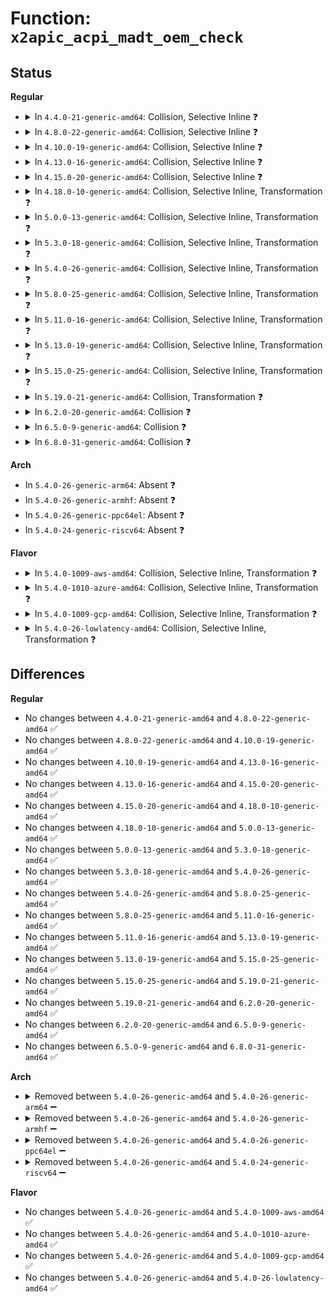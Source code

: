 # Function: <code>x2apic_acpi_madt_oem_check</code>

## Status
<b>Regular</b>
<ul>
<li>
<details>
<summary>In <code>4.4.0-21-generic-amd64</code>: Collision, Selective Inline ❓</summary>

```c
int x2apic_acpi_madt_oem_check(char * oem_id, char * oem_table_id)
```

```json
{
  "name": "x2apic_acpi_madt_oem_check",
  "collision_type": "Static-Static Collision",
  "inline_type": "Selective",
  "funcs": [
    {
      "addr": 18446744071579212112,
      "name": "x2apic_acpi_madt_oem_check",
      "external": false,
      "loc": "arch/x86/kernel/apic/x2apic_phys.c:34",
      "file": "arch/x86/kernel/apic/x2apic_phys.c",
      "inline": "not declared, inlined",
      "caller_inline": [],
      "caller_func": []
    },
    {
      "addr": 18446744071579213632,
      "name": "x2apic_acpi_madt_oem_check",
      "external": false,
      "loc": "arch/x86/kernel/apic/x2apic_cluster.c:16",
      "file": "arch/x86/kernel/apic/x2apic_cluster.c",
      "inline": "not declared, inlined",
      "caller_inline": [],
      "caller_func": []
    }
  ],
  "symbols": [
    {
      "addr": 18446744071579212112,
      "name": "x2apic_acpi_madt_oem_check",
      "section": ".text",
      "bind": "STB_LOCAL",
      "size": 149
    },
    {
      "addr": 18446744071579213632,
      "name": "x2apic_acpi_madt_oem_check",
      "section": ".text",
      "bind": "STB_LOCAL",
      "size": 98
    }
  ]
}
```
</details>
</li>
<li>
<details>
<summary>In <code>4.8.0-22-generic-amd64</code>: Collision, Selective Inline ❓</summary>

```c
int x2apic_acpi_madt_oem_check(char * oem_id, char * oem_table_id)
```

```json
{
  "name": "x2apic_acpi_madt_oem_check",
  "collision_type": "Static-Static Collision",
  "inline_type": "Selective",
  "funcs": [
    {
      "addr": 18446744071579212752,
      "name": "x2apic_acpi_madt_oem_check",
      "external": false,
      "loc": "arch/x86/kernel/apic/x2apic_phys.c:34",
      "file": "arch/x86/kernel/apic/x2apic_phys.c",
      "inline": "not declared, inlined",
      "caller_inline": [],
      "caller_func": []
    },
    {
      "addr": 18446744071579214352,
      "name": "x2apic_acpi_madt_oem_check",
      "external": false,
      "loc": "arch/x86/kernel/apic/x2apic_cluster.c:16",
      "file": "arch/x86/kernel/apic/x2apic_cluster.c",
      "inline": "not declared, inlined",
      "caller_inline": [],
      "caller_func": []
    }
  ],
  "symbols": [
    {
      "addr": 18446744071579212752,
      "name": "x2apic_acpi_madt_oem_check",
      "section": ".text",
      "bind": "STB_LOCAL",
      "size": 149
    },
    {
      "addr": 18446744071579214352,
      "name": "x2apic_acpi_madt_oem_check",
      "section": ".text",
      "bind": "STB_LOCAL",
      "size": 98
    }
  ]
}
```
</details>
</li>
<li>
<details>
<summary>In <code>4.10.0-19-generic-amd64</code>: Collision, Selective Inline ❓</summary>

```c
int x2apic_acpi_madt_oem_check(char * oem_id, char * oem_table_id)
```

```json
{
  "name": "x2apic_acpi_madt_oem_check",
  "collision_type": "Static-Static Collision",
  "inline_type": "Selective",
  "funcs": [
    {
      "addr": 18446744071579224464,
      "name": "x2apic_acpi_madt_oem_check",
      "external": false,
      "loc": "arch/x86/kernel/apic/x2apic_phys.c:34",
      "file": "arch/x86/kernel/apic/x2apic_phys.c",
      "inline": "not declared, inlined",
      "caller_inline": [],
      "caller_func": []
    },
    {
      "addr": 18446744071579225952,
      "name": "x2apic_acpi_madt_oem_check",
      "external": false,
      "loc": "arch/x86/kernel/apic/x2apic_cluster.c:16",
      "file": "arch/x86/kernel/apic/x2apic_cluster.c",
      "inline": "not declared, inlined",
      "caller_inline": [],
      "caller_func": []
    }
  ],
  "symbols": [
    {
      "addr": 18446744071579224464,
      "name": "x2apic_acpi_madt_oem_check",
      "section": ".text",
      "bind": "STB_LOCAL",
      "size": 149
    },
    {
      "addr": 18446744071579225952,
      "name": "x2apic_acpi_madt_oem_check",
      "section": ".text",
      "bind": "STB_LOCAL",
      "size": 98
    }
  ]
}
```
</details>
</li>
<li>
<details>
<summary>In <code>4.13.0-16-generic-amd64</code>: Collision, Selective Inline ❓</summary>

```c
int x2apic_acpi_madt_oem_check(char * oem_id, char * oem_table_id)
```

```json
{
  "name": "x2apic_acpi_madt_oem_check",
  "collision_type": "Static-Static Collision",
  "inline_type": "Selective",
  "funcs": [
    {
      "addr": 18446744071579222176,
      "name": "x2apic_acpi_madt_oem_check",
      "external": false,
      "loc": "arch/x86/kernel/apic/x2apic_phys.c:34",
      "file": "arch/x86/kernel/apic/x2apic_phys.c",
      "inline": "not declared, inlined",
      "caller_inline": [],
      "caller_func": []
    },
    {
      "addr": 18446744071579222992,
      "name": "x2apic_acpi_madt_oem_check",
      "external": false,
      "loc": "arch/x86/kernel/apic/x2apic_cluster.c:17",
      "file": "arch/x86/kernel/apic/x2apic_cluster.c",
      "inline": "not declared, inlined",
      "caller_inline": [],
      "caller_func": []
    }
  ],
  "symbols": [
    {
      "addr": 18446744071579222176,
      "name": "x2apic_acpi_madt_oem_check",
      "section": ".text",
      "bind": "STB_LOCAL",
      "size": 149
    },
    {
      "addr": 18446744071579222992,
      "name": "x2apic_acpi_madt_oem_check",
      "section": ".text",
      "bind": "STB_LOCAL",
      "size": 110
    }
  ]
}
```
</details>
</li>
<li>
<details>
<summary>In <code>4.15.0-20-generic-amd64</code>: Collision, Selective Inline ❓</summary>

```c
int x2apic_acpi_madt_oem_check(char * oem_id, char * oem_table_id)
```

```json
{
  "name": "x2apic_acpi_madt_oem_check",
  "collision_type": "Static-Static Collision",
  "inline_type": "Selective",
  "funcs": [
    {
      "addr": 18446744071579238240,
      "name": "x2apic_acpi_madt_oem_check",
      "external": false,
      "loc": "arch/x86/kernel/apic/x2apic_phys.c:36",
      "file": "arch/x86/kernel/apic/x2apic_phys.c",
      "inline": "not declared, inlined",
      "caller_inline": [],
      "caller_func": []
    },
    {
      "addr": 18446744071579239744,
      "name": "x2apic_acpi_madt_oem_check",
      "external": false,
      "loc": "arch/x86/kernel/apic/x2apic_cluster.c:25",
      "file": "arch/x86/kernel/apic/x2apic_cluster.c",
      "inline": "not declared, inlined",
      "caller_inline": [],
      "caller_func": []
    }
  ],
  "symbols": [
    {
      "addr": 18446744071579238240,
      "name": "x2apic_acpi_madt_oem_check",
      "section": ".text",
      "bind": "STB_LOCAL",
      "size": 149
    },
    {
      "addr": 18446744071579239744,
      "name": "x2apic_acpi_madt_oem_check",
      "section": ".text",
      "bind": "STB_LOCAL",
      "size": 110
    }
  ]
}
```
</details>
</li>
<li>
<details>
<summary>In <code>4.18.0-10-generic-amd64</code>: Collision, Selective Inline, Transformation ❓</summary>

```c
int x2apic_acpi_madt_oem_check(char * oem_id, char * oem_table_id)
```

```json
{
  "name": "x2apic_acpi_madt_oem_check",
  "collision_type": "Static-Static Collision",
  "inline_type": "Selective",
  "funcs": [
    {
      "addr": 0,
      "name": "x2apic_acpi_madt_oem_check",
      "external": false,
      "loc": "arch/x86/kernel/apic/x2apic_phys.c:36",
      "file": "arch/x86/kernel/apic/x2apic_phys.c",
      "inline": "not declared, inlined",
      "caller_inline": [],
      "caller_func": []
    },
    {
      "addr": 18446744071579252256,
      "name": "x2apic_acpi_madt_oem_check",
      "external": false,
      "loc": "arch/x86/kernel/apic/x2apic_cluster.c:25",
      "file": "arch/x86/kernel/apic/x2apic_cluster.c",
      "inline": "not declared, inlined",
      "caller_inline": [],
      "caller_func": []
    }
  ],
  "symbols": [
    {
      "addr": 18446744071579250992,
      "name": "x2apic_acpi_madt_oem_check",
      "section": ".text",
      "bind": "STB_LOCAL",
      "size": 140
    },
    {
      "addr": 18446744071579251335,
      "name": "x2apic_acpi_madt_oem_check.cold.5",
      "section": ".text",
      "bind": "STB_LOCAL",
      "size": 17
    },
    {
      "addr": 18446744071579252256,
      "name": "x2apic_acpi_madt_oem_check",
      "section": ".text",
      "bind": "STB_LOCAL",
      "size": 110
    }
  ]
}
```
</details>
</li>
<li>
<details>
<summary>In <code>5.0.0-13-generic-amd64</code>: Collision, Selective Inline, Transformation ❓</summary>

```c
int x2apic_acpi_madt_oem_check(char * oem_id, char * oem_table_id)
```

```json
{
  "name": "x2apic_acpi_madt_oem_check",
  "collision_type": "Static-Static Collision",
  "inline_type": "Selective",
  "funcs": [
    {
      "addr": 18446744071579274665,
      "name": "x2apic_acpi_madt_oem_check",
      "external": false,
      "loc": "arch/x86/kernel/apic/x2apic_phys.c:36",
      "file": "arch/x86/kernel/apic/x2apic_phys.c",
      "inline": "not declared, inlined",
      "caller_inline": [],
      "caller_func": []
    },
    {
      "addr": 18446744071579276064,
      "name": "x2apic_acpi_madt_oem_check",
      "external": false,
      "loc": "arch/x86/kernel/apic/x2apic_cluster.c:25",
      "file": "arch/x86/kernel/apic/x2apic_cluster.c",
      "inline": "not declared, inlined",
      "caller_inline": [],
      "caller_func": []
    }
  ],
  "symbols": [
    {
      "addr": 18446744071579274544,
      "name": "x2apic_acpi_madt_oem_check",
      "section": ".text",
      "bind": "STB_LOCAL",
      "size": 140
    },
    {
      "addr": 18446744071579275143,
      "name": "x2apic_acpi_madt_oem_check.cold.5",
      "section": ".text",
      "bind": "STB_LOCAL",
      "size": 17
    },
    {
      "addr": 18446744071579276064,
      "name": "x2apic_acpi_madt_oem_check",
      "section": ".text",
      "bind": "STB_LOCAL",
      "size": 110
    }
  ]
}
```
</details>
</li>
<li>
<details>
<summary>In <code>5.3.0-18-generic-amd64</code>: Collision, Selective Inline, Transformation ❓</summary>

```c
int x2apic_acpi_madt_oem_check(char * oem_id, char * oem_table_id)
```

```json
{
  "name": "x2apic_acpi_madt_oem_check",
  "collision_type": "Static-Static Collision",
  "inline_type": "Selective",
  "funcs": [
    {
      "addr": 18446744071579289038,
      "name": "x2apic_acpi_madt_oem_check",
      "external": false,
      "loc": "arch/x86/kernel/apic/x2apic_phys.c:36",
      "file": "arch/x86/kernel/apic/x2apic_phys.c",
      "inline": "not declared, inlined",
      "caller_inline": [],
      "caller_func": []
    },
    {
      "addr": 18446744071579290480,
      "name": "x2apic_acpi_madt_oem_check",
      "external": false,
      "loc": "arch/x86/kernel/apic/x2apic_cluster.c:25",
      "file": "arch/x86/kernel/apic/x2apic_cluster.c",
      "inline": "not declared, inlined",
      "caller_inline": [],
      "caller_func": []
    }
  ],
  "symbols": [
    {
      "addr": 18446744071579288912,
      "name": "x2apic_acpi_madt_oem_check",
      "section": ".text",
      "bind": "STB_LOCAL",
      "size": 145
    },
    {
      "addr": 18446744071579289527,
      "name": "x2apic_acpi_madt_oem_check.cold",
      "section": ".text",
      "bind": "STB_LOCAL",
      "size": 17
    },
    {
      "addr": 18446744071579290480,
      "name": "x2apic_acpi_madt_oem_check",
      "section": ".text",
      "bind": "STB_LOCAL",
      "size": 110
    }
  ]
}
```
</details>
</li>
<li>
<details>
<summary>In <code>5.4.0-26-generic-amd64</code>: Collision, Selective Inline, Transformation ❓</summary>

```c
int x2apic_acpi_madt_oem_check(char * oem_id, char * oem_table_id)
```

```json
{
  "name": "x2apic_acpi_madt_oem_check",
  "collision_type": "Static-Static Collision",
  "inline_type": "Selective",
  "funcs": [
    {
      "addr": 18446744071579294926,
      "name": "x2apic_acpi_madt_oem_check",
      "external": false,
      "loc": "arch/x86/kernel/apic/x2apic_phys.c:31",
      "file": "arch/x86/kernel/apic/x2apic_phys.c",
      "inline": "not declared, inlined",
      "caller_inline": [],
      "caller_func": []
    },
    {
      "addr": 18446744071579296464,
      "name": "x2apic_acpi_madt_oem_check",
      "external": false,
      "loc": "arch/x86/kernel/apic/x2apic_cluster.c:23",
      "file": "arch/x86/kernel/apic/x2apic_cluster.c",
      "inline": "not declared, inlined",
      "caller_inline": [],
      "caller_func": []
    }
  ],
  "symbols": [
    {
      "addr": 18446744071579294800,
      "name": "x2apic_acpi_madt_oem_check",
      "section": ".text",
      "bind": "STB_LOCAL",
      "size": 145
    },
    {
      "addr": 18446744071579295502,
      "name": "x2apic_acpi_madt_oem_check.cold",
      "section": ".text",
      "bind": "STB_LOCAL",
      "size": 17
    },
    {
      "addr": 18446744071579296464,
      "name": "x2apic_acpi_madt_oem_check",
      "section": ".text",
      "bind": "STB_LOCAL",
      "size": 110
    }
  ]
}
```
</details>
</li>
<li>
<details>
<summary>In <code>5.8.0-25-generic-amd64</code>: Collision, Selective Inline, Transformation ❓</summary>

```c
int x2apic_acpi_madt_oem_check(char * oem_id, char * oem_table_id)
```

```json
{
  "name": "x2apic_acpi_madt_oem_check",
  "collision_type": "Static-Static Collision",
  "inline_type": "Selective",
  "funcs": [
    {
      "addr": 18446744071579324730,
      "name": "x2apic_acpi_madt_oem_check",
      "external": false,
      "loc": "arch/x86/kernel/apic/x2apic_phys.c:31",
      "file": "arch/x86/kernel/apic/x2apic_phys.c",
      "inline": "not declared, inlined",
      "caller_inline": [],
      "caller_func": []
    },
    {
      "addr": 18446744071579326272,
      "name": "x2apic_acpi_madt_oem_check",
      "external": false,
      "loc": "arch/x86/kernel/apic/x2apic_cluster.c:23",
      "file": "arch/x86/kernel/apic/x2apic_cluster.c",
      "inline": "seen, unknown",
      "caller_inline": [],
      "caller_func": []
    }
  ],
  "symbols": [
    {
      "addr": 18446744071579324608,
      "name": "x2apic_acpi_madt_oem_check",
      "section": ".text",
      "bind": "STB_LOCAL",
      "size": 141
    },
    {
      "addr": 18446744071579325406,
      "name": "x2apic_acpi_madt_oem_check.cold",
      "section": ".text",
      "bind": "STB_LOCAL",
      "size": 17
    },
    {
      "addr": 18446744071579326272,
      "name": "x2apic_acpi_madt_oem_check",
      "section": ".text",
      "bind": "STB_LOCAL",
      "size": 107
    }
  ]
}
```
</details>
</li>
<li>
<details>
<summary>In <code>5.11.0-16-generic-amd64</code>: Collision, Selective Inline, Transformation ❓</summary>

```c
int x2apic_acpi_madt_oem_check(char * oem_id, char * oem_table_id)
```

```json
{
  "name": "x2apic_acpi_madt_oem_check",
  "collision_type": "Static-Static Collision",
  "inline_type": "Selective",
  "funcs": [
    {
      "addr": 18446744071579326314,
      "name": "x2apic_acpi_madt_oem_check",
      "external": false,
      "loc": "arch/x86/kernel/apic/x2apic_phys.c:37",
      "file": "arch/x86/kernel/apic/x2apic_phys.c",
      "inline": "not declared, inlined",
      "caller_inline": [],
      "caller_func": []
    },
    {
      "addr": 18446744071579327872,
      "name": "x2apic_acpi_madt_oem_check",
      "external": false,
      "loc": "arch/x86/kernel/apic/x2apic_cluster.c:23",
      "file": "arch/x86/kernel/apic/x2apic_cluster.c",
      "inline": "seen, unknown",
      "caller_inline": [],
      "caller_func": []
    }
  ],
  "symbols": [
    {
      "addr": 18446744071579326192,
      "name": "x2apic_acpi_madt_oem_check",
      "section": ".text",
      "bind": "STB_LOCAL",
      "size": 141
    },
    {
      "addr": 18446744071591262621,
      "name": "x2apic_acpi_madt_oem_check.cold",
      "section": ".text",
      "bind": "STB_LOCAL",
      "size": 17
    },
    {
      "addr": 18446744071579327872,
      "name": "x2apic_acpi_madt_oem_check",
      "section": ".text",
      "bind": "STB_LOCAL",
      "size": 107
    }
  ]
}
```
</details>
</li>
<li>
<details>
<summary>In <code>5.13.0-19-generic-amd64</code>: Collision, Selective Inline, Transformation ❓</summary>

```c
int x2apic_acpi_madt_oem_check(char * oem_id, char * oem_table_id)
```

```json
{
  "name": "x2apic_acpi_madt_oem_check",
  "collision_type": "Static-Static Collision",
  "inline_type": "Selective",
  "funcs": [
    {
      "addr": 18446744071579329034,
      "name": "x2apic_acpi_madt_oem_check",
      "external": false,
      "loc": "arch/x86/kernel/apic/x2apic_phys.c:37",
      "file": "arch/x86/kernel/apic/x2apic_phys.c",
      "inline": "not declared, inlined",
      "caller_inline": [],
      "caller_func": []
    },
    {
      "addr": 18446744071579330560,
      "name": "x2apic_acpi_madt_oem_check",
      "external": false,
      "loc": "arch/x86/kernel/apic/x2apic_cluster.c:23",
      "file": "arch/x86/kernel/apic/x2apic_cluster.c",
      "inline": "seen, unknown",
      "caller_inline": [],
      "caller_func": []
    }
  ],
  "symbols": [
    {
      "addr": 18446744071579328912,
      "name": "x2apic_acpi_madt_oem_check",
      "section": ".text",
      "bind": "STB_LOCAL",
      "size": 141
    },
    {
      "addr": 18446744071591205203,
      "name": "x2apic_acpi_madt_oem_check.cold",
      "section": ".text",
      "bind": "STB_LOCAL",
      "size": 17
    },
    {
      "addr": 18446744071579330560,
      "name": "x2apic_acpi_madt_oem_check",
      "section": ".text",
      "bind": "STB_LOCAL",
      "size": 107
    }
  ]
}
```
</details>
</li>
<li>
<details>
<summary>In <code>5.15.0-25-generic-amd64</code>: Collision, Selective Inline, Transformation ❓</summary>

```c
int x2apic_acpi_madt_oem_check(char * oem_id, char * oem_table_id)
```

```json
{
  "name": "x2apic_acpi_madt_oem_check",
  "collision_type": "Static-Static Collision",
  "inline_type": "Selective",
  "funcs": [
    {
      "addr": 18446744071579383818,
      "name": "x2apic_acpi_madt_oem_check",
      "external": false,
      "loc": "arch/x86/kernel/apic/x2apic_phys.c:37",
      "file": "arch/x86/kernel/apic/x2apic_phys.c",
      "inline": "not declared, inlined",
      "caller_inline": [],
      "caller_func": []
    },
    {
      "addr": 18446744071579385712,
      "name": "x2apic_acpi_madt_oem_check",
      "external": false,
      "loc": "arch/x86/kernel/apic/x2apic_cluster.c:23",
      "file": "arch/x86/kernel/apic/x2apic_cluster.c",
      "inline": "seen, unknown",
      "caller_inline": [],
      "caller_func": []
    }
  ],
  "symbols": [
    {
      "addr": 18446744071579383696,
      "name": "x2apic_acpi_madt_oem_check",
      "section": ".text",
      "bind": "STB_LOCAL",
      "size": 141
    },
    {
      "addr": 18446744071592077183,
      "name": "x2apic_acpi_madt_oem_check.cold",
      "section": ".text",
      "bind": "STB_LOCAL",
      "size": 17
    },
    {
      "addr": 18446744071579385712,
      "name": "x2apic_acpi_madt_oem_check",
      "section": ".text",
      "bind": "STB_LOCAL",
      "size": 107
    }
  ]
}
```
</details>
</li>
<li>
<details>
<summary>In <code>5.19.0-21-generic-amd64</code>: Collision, Transformation ❓</summary>

```c
int x2apic_acpi_madt_oem_check(char * oem_id, char * oem_table_id)
```

```json
{
  "name": "x2apic_acpi_madt_oem_check",
  "collision_type": "Static-Static Collision",
  "inline_type": "No",
  "funcs": [
    {
      "addr": 0,
      "name": "x2apic_acpi_madt_oem_check",
      "external": false,
      "loc": "arch/x86/kernel/apic/x2apic_phys.c:37",
      "file": "arch/x86/kernel/apic/x2apic_phys.c",
      "inline": "seen, unknown",
      "caller_inline": [],
      "caller_func": []
    },
    {
      "addr": 18446744071579451488,
      "name": "x2apic_acpi_madt_oem_check",
      "external": false,
      "loc": "arch/x86/kernel/apic/x2apic_cluster.c:29",
      "file": "arch/x86/kernel/apic/x2apic_cluster.c",
      "inline": "seen, unknown",
      "caller_inline": [],
      "caller_func": []
    }
  ],
  "symbols": [
    {
      "addr": 18446744071579449008,
      "name": "x2apic_acpi_madt_oem_check",
      "section": ".text",
      "bind": "STB_LOCAL",
      "size": 162
    },
    {
      "addr": 18446744071593843648,
      "name": "x2apic_acpi_madt_oem_check.cold",
      "section": ".text",
      "bind": "STB_LOCAL",
      "size": 17
    },
    {
      "addr": 18446744071579451488,
      "name": "x2apic_acpi_madt_oem_check",
      "section": ".text",
      "bind": "STB_LOCAL",
      "size": 126
    }
  ]
}
```
</details>
</li>
<li>
<details>
<summary>In <code>6.2.0-20-generic-amd64</code>: Collision ❓</summary>

```c
int x2apic_acpi_madt_oem_check(char * oem_id, char * oem_table_id)
```

```json
{
  "name": "x2apic_acpi_madt_oem_check",
  "collision_type": "Static-Static Collision",
  "inline_type": "No",
  "funcs": [
    {
      "addr": 18446744071579536592,
      "name": "x2apic_acpi_madt_oem_check",
      "external": false,
      "loc": "arch/x86/kernel/apic/x2apic_phys.c:37",
      "file": "arch/x86/kernel/apic/x2apic_phys.c",
      "inline": "seen, unknown",
      "caller_inline": [],
      "caller_func": []
    },
    {
      "addr": 18446744071579539072,
      "name": "x2apic_acpi_madt_oem_check",
      "external": false,
      "loc": "arch/x86/kernel/apic/x2apic_cluster.c:29",
      "file": "arch/x86/kernel/apic/x2apic_cluster.c",
      "inline": "seen, unknown",
      "caller_inline": [],
      "caller_func": []
    }
  ],
  "symbols": [
    {
      "addr": 18446744071579536592,
      "name": "x2apic_acpi_madt_oem_check",
      "section": ".text",
      "bind": "STB_LOCAL",
      "size": 171
    },
    {
      "addr": 18446744071579539072,
      "name": "x2apic_acpi_madt_oem_check",
      "section": ".text",
      "bind": "STB_LOCAL",
      "size": 126
    }
  ]
}
```
</details>
</li>
<li>
<details>
<summary>In <code>6.5.0-9-generic-amd64</code>: Collision ❓</summary>

```c
int x2apic_acpi_madt_oem_check(char * oem_id, char * oem_table_id)
```

```json
{
  "name": "x2apic_acpi_madt_oem_check",
  "collision_type": "Static-Static Collision",
  "inline_type": "No",
  "funcs": [
    {
      "addr": 18446744071579549440,
      "name": "x2apic_acpi_madt_oem_check",
      "external": false,
      "loc": "arch/x86/kernel/apic/x2apic_phys.c:37",
      "file": "arch/x86/kernel/apic/x2apic_phys.c",
      "inline": "seen, unknown",
      "caller_inline": [],
      "caller_func": []
    },
    {
      "addr": 18446744071579551888,
      "name": "x2apic_acpi_madt_oem_check",
      "external": false,
      "loc": "arch/x86/kernel/apic/x2apic_cluster.c:24",
      "file": "arch/x86/kernel/apic/x2apic_cluster.c",
      "inline": "seen, unknown",
      "caller_inline": [],
      "caller_func": []
    }
  ],
  "symbols": [
    {
      "addr": 18446744071579549440,
      "name": "x2apic_acpi_madt_oem_check",
      "section": ".text",
      "bind": "STB_LOCAL",
      "size": 171
    },
    {
      "addr": 18446744071579551888,
      "name": "x2apic_acpi_madt_oem_check",
      "section": ".text",
      "bind": "STB_LOCAL",
      "size": 126
    }
  ]
}
```
</details>
</li>
<li>
<details>
<summary>In <code>6.8.0-31-generic-amd64</code>: Collision ❓</summary>

```c
int x2apic_acpi_madt_oem_check(char * oem_id, char * oem_table_id)
```

```json
{
  "name": "x2apic_acpi_madt_oem_check",
  "collision_type": "Static-Static Collision",
  "inline_type": "No",
  "funcs": [
    {
      "addr": 18446744071579577440,
      "name": "x2apic_acpi_madt_oem_check",
      "external": false,
      "loc": "arch/x86/kernel/apic/x2apic_phys.c:39",
      "file": "arch/x86/kernel/apic/x2apic_phys.c",
      "inline": "seen, unknown",
      "caller_inline": [],
      "caller_func": []
    },
    {
      "addr": 18446744071579579664,
      "name": "x2apic_acpi_madt_oem_check",
      "external": false,
      "loc": "arch/x86/kernel/apic/x2apic_cluster.c:24",
      "file": "arch/x86/kernel/apic/x2apic_cluster.c",
      "inline": "seen, unknown",
      "caller_inline": [],
      "caller_func": []
    }
  ],
  "symbols": [
    {
      "addr": 18446744071579577440,
      "name": "x2apic_acpi_madt_oem_check",
      "section": ".text",
      "bind": "STB_LOCAL",
      "size": 171
    },
    {
      "addr": 18446744071579579664,
      "name": "x2apic_acpi_madt_oem_check",
      "section": ".text",
      "bind": "STB_LOCAL",
      "size": 126
    }
  ]
}
```
</details>
</li>
</ul>
<b>Arch</b>
<ul>
<li>
In <code>5.4.0-26-generic-arm64</code>: Absent ❓
</li>
<li>
In <code>5.4.0-26-generic-armhf</code>: Absent ❓
</li>
<li>
In <code>5.4.0-26-generic-ppc64el</code>: Absent ❓
</li>
<li>
In <code>5.4.0-24-generic-riscv64</code>: Absent ❓
</li>
</ul>
<b>Flavor</b>
<ul>
<li>
<details>
<summary>In <code>5.4.0-1009-aws-amd64</code>: Collision, Selective Inline, Transformation ❓</summary>

```c
int x2apic_acpi_madt_oem_check(char * oem_id, char * oem_table_id)
```

```json
{
  "name": "x2apic_acpi_madt_oem_check",
  "collision_type": "Static-Static Collision",
  "inline_type": "Selective",
  "funcs": [
    {
      "addr": 18446744071579290734,
      "name": "x2apic_acpi_madt_oem_check",
      "external": false,
      "loc": "arch/x86/kernel/apic/x2apic_phys.c:31",
      "file": "arch/x86/kernel/apic/x2apic_phys.c",
      "inline": "not declared, inlined",
      "caller_inline": [],
      "caller_func": []
    },
    {
      "addr": 18446744071579292272,
      "name": "x2apic_acpi_madt_oem_check",
      "external": false,
      "loc": "arch/x86/kernel/apic/x2apic_cluster.c:23",
      "file": "arch/x86/kernel/apic/x2apic_cluster.c",
      "inline": "not declared, inlined",
      "caller_inline": [],
      "caller_func": []
    }
  ],
  "symbols": [
    {
      "addr": 18446744071579290608,
      "name": "x2apic_acpi_madt_oem_check",
      "section": ".text",
      "bind": "STB_LOCAL",
      "size": 145
    },
    {
      "addr": 18446744071579291310,
      "name": "x2apic_acpi_madt_oem_check.cold",
      "section": ".text",
      "bind": "STB_LOCAL",
      "size": 17
    },
    {
      "addr": 18446744071579292272,
      "name": "x2apic_acpi_madt_oem_check",
      "section": ".text",
      "bind": "STB_LOCAL",
      "size": 110
    }
  ]
}
```
</details>
</li>
<li>
<details>
<summary>In <code>5.4.0-1010-azure-amd64</code>: Collision, Selective Inline, Transformation ❓</summary>

```c
int x2apic_acpi_madt_oem_check(char * oem_id, char * oem_table_id)
```

```json
{
  "name": "x2apic_acpi_madt_oem_check",
  "collision_type": "Static-Static Collision",
  "inline_type": "Selective",
  "funcs": [
    {
      "addr": 18446744071579225972,
      "name": "x2apic_acpi_madt_oem_check",
      "external": false,
      "loc": "arch/x86/kernel/apic/x2apic_phys.c:31",
      "file": "arch/x86/kernel/apic/x2apic_phys.c",
      "inline": "not declared, inlined",
      "caller_inline": [],
      "caller_func": []
    },
    {
      "addr": 18446744071579228000,
      "name": "x2apic_acpi_madt_oem_check",
      "external": false,
      "loc": "arch/x86/kernel/apic/x2apic_cluster.c:23",
      "file": "arch/x86/kernel/apic/x2apic_cluster.c",
      "inline": "seen, unknown",
      "caller_inline": [],
      "caller_func": []
    }
  ],
  "symbols": [
    {
      "addr": 18446744071579225872,
      "name": "x2apic_acpi_madt_oem_check",
      "section": ".text",
      "bind": "STB_LOCAL",
      "size": 142
    },
    {
      "addr": 18446744071579226796,
      "name": "x2apic_acpi_madt_oem_check.cold",
      "section": ".text",
      "bind": "STB_LOCAL",
      "size": 17
    },
    {
      "addr": 18446744071579228000,
      "name": "x2apic_acpi_madt_oem_check",
      "section": ".text",
      "bind": "STB_LOCAL",
      "size": 107
    }
  ]
}
```
</details>
</li>
<li>
<details>
<summary>In <code>5.4.0-1009-gcp-amd64</code>: Collision, Selective Inline, Transformation ❓</summary>

```c
int x2apic_acpi_madt_oem_check(char * oem_id, char * oem_table_id)
```

```json
{
  "name": "x2apic_acpi_madt_oem_check",
  "collision_type": "Static-Static Collision",
  "inline_type": "Selective",
  "funcs": [
    {
      "addr": 18446744071579291934,
      "name": "x2apic_acpi_madt_oem_check",
      "external": false,
      "loc": "arch/x86/kernel/apic/x2apic_phys.c:31",
      "file": "arch/x86/kernel/apic/x2apic_phys.c",
      "inline": "not declared, inlined",
      "caller_inline": [],
      "caller_func": []
    },
    {
      "addr": 18446744071579293472,
      "name": "x2apic_acpi_madt_oem_check",
      "external": false,
      "loc": "arch/x86/kernel/apic/x2apic_cluster.c:23",
      "file": "arch/x86/kernel/apic/x2apic_cluster.c",
      "inline": "not declared, inlined",
      "caller_inline": [],
      "caller_func": []
    }
  ],
  "symbols": [
    {
      "addr": 18446744071579291808,
      "name": "x2apic_acpi_madt_oem_check",
      "section": ".text",
      "bind": "STB_LOCAL",
      "size": 145
    },
    {
      "addr": 18446744071579292510,
      "name": "x2apic_acpi_madt_oem_check.cold",
      "section": ".text",
      "bind": "STB_LOCAL",
      "size": 17
    },
    {
      "addr": 18446744071579293472,
      "name": "x2apic_acpi_madt_oem_check",
      "section": ".text",
      "bind": "STB_LOCAL",
      "size": 110
    }
  ]
}
```
</details>
</li>
<li>
<details>
<summary>In <code>5.4.0-26-lowlatency-amd64</code>: Collision, Selective Inline, Transformation ❓</summary>

```c
int x2apic_acpi_madt_oem_check(char * oem_id, char * oem_table_id)
```

```json
{
  "name": "x2apic_acpi_madt_oem_check",
  "collision_type": "Static-Static Collision",
  "inline_type": "Selective",
  "funcs": [
    {
      "addr": 18446744071579300766,
      "name": "x2apic_acpi_madt_oem_check",
      "external": false,
      "loc": "arch/x86/kernel/apic/x2apic_phys.c:31",
      "file": "arch/x86/kernel/apic/x2apic_phys.c",
      "inline": "not declared, inlined",
      "caller_inline": [],
      "caller_func": []
    },
    {
      "addr": 18446744071579302304,
      "name": "x2apic_acpi_madt_oem_check",
      "external": false,
      "loc": "arch/x86/kernel/apic/x2apic_cluster.c:23",
      "file": "arch/x86/kernel/apic/x2apic_cluster.c",
      "inline": "not declared, inlined",
      "caller_inline": [],
      "caller_func": []
    }
  ],
  "symbols": [
    {
      "addr": 18446744071579300640,
      "name": "x2apic_acpi_madt_oem_check",
      "section": ".text",
      "bind": "STB_LOCAL",
      "size": 145
    },
    {
      "addr": 18446744071579301342,
      "name": "x2apic_acpi_madt_oem_check.cold",
      "section": ".text",
      "bind": "STB_LOCAL",
      "size": 17
    },
    {
      "addr": 18446744071579302304,
      "name": "x2apic_acpi_madt_oem_check",
      "section": ".text",
      "bind": "STB_LOCAL",
      "size": 110
    }
  ]
}
```
</details>
</li>
</ul>

## Differences
<b>Regular</b>
<ul>
<li>
No changes between <code>4.4.0-21-generic-amd64</code> and <code>4.8.0-22-generic-amd64</code> ✅
</li>
<li>
No changes between <code>4.8.0-22-generic-amd64</code> and <code>4.10.0-19-generic-amd64</code> ✅
</li>
<li>
No changes between <code>4.10.0-19-generic-amd64</code> and <code>4.13.0-16-generic-amd64</code> ✅
</li>
<li>
No changes between <code>4.13.0-16-generic-amd64</code> and <code>4.15.0-20-generic-amd64</code> ✅
</li>
<li>
No changes between <code>4.15.0-20-generic-amd64</code> and <code>4.18.0-10-generic-amd64</code> ✅
</li>
<li>
No changes between <code>4.18.0-10-generic-amd64</code> and <code>5.0.0-13-generic-amd64</code> ✅
</li>
<li>
No changes between <code>5.0.0-13-generic-amd64</code> and <code>5.3.0-18-generic-amd64</code> ✅
</li>
<li>
No changes between <code>5.3.0-18-generic-amd64</code> and <code>5.4.0-26-generic-amd64</code> ✅
</li>
<li>
No changes between <code>5.4.0-26-generic-amd64</code> and <code>5.8.0-25-generic-amd64</code> ✅
</li>
<li>
No changes between <code>5.8.0-25-generic-amd64</code> and <code>5.11.0-16-generic-amd64</code> ✅
</li>
<li>
No changes between <code>5.11.0-16-generic-amd64</code> and <code>5.13.0-19-generic-amd64</code> ✅
</li>
<li>
No changes between <code>5.13.0-19-generic-amd64</code> and <code>5.15.0-25-generic-amd64</code> ✅
</li>
<li>
No changes between <code>5.15.0-25-generic-amd64</code> and <code>5.19.0-21-generic-amd64</code> ✅
</li>
<li>
No changes between <code>5.19.0-21-generic-amd64</code> and <code>6.2.0-20-generic-amd64</code> ✅
</li>
<li>
No changes between <code>6.2.0-20-generic-amd64</code> and <code>6.5.0-9-generic-amd64</code> ✅
</li>
<li>
No changes between <code>6.5.0-9-generic-amd64</code> and <code>6.8.0-31-generic-amd64</code> ✅
</li>
</ul>
<b>Arch</b>
<ul>
<li>
<details>
<summary>Removed between <code>5.4.0-26-generic-amd64</code> and <code>5.4.0-26-generic-arm64</code> ➖</summary>

```c
int x2apic_acpi_madt_oem_check(char * oem_id, char * oem_table_id)
```
</details>
</li>
<li>
<details>
<summary>Removed between <code>5.4.0-26-generic-amd64</code> and <code>5.4.0-26-generic-armhf</code> ➖</summary>

```c
int x2apic_acpi_madt_oem_check(char * oem_id, char * oem_table_id)
```
</details>
</li>
<li>
<details>
<summary>Removed between <code>5.4.0-26-generic-amd64</code> and <code>5.4.0-26-generic-ppc64el</code> ➖</summary>

```c
int x2apic_acpi_madt_oem_check(char * oem_id, char * oem_table_id)
```
</details>
</li>
<li>
<details>
<summary>Removed between <code>5.4.0-26-generic-amd64</code> and <code>5.4.0-24-generic-riscv64</code> ➖</summary>

```c
int x2apic_acpi_madt_oem_check(char * oem_id, char * oem_table_id)
```
</details>
</li>
</ul>
<b>Flavor</b>
<ul>
<li>
No changes between <code>5.4.0-26-generic-amd64</code> and <code>5.4.0-1009-aws-amd64</code> ✅
</li>
<li>
No changes between <code>5.4.0-26-generic-amd64</code> and <code>5.4.0-1010-azure-amd64</code> ✅
</li>
<li>
No changes between <code>5.4.0-26-generic-amd64</code> and <code>5.4.0-1009-gcp-amd64</code> ✅
</li>
<li>
No changes between <code>5.4.0-26-generic-amd64</code> and <code>5.4.0-26-lowlatency-amd64</code> ✅
</li>
</ul>
